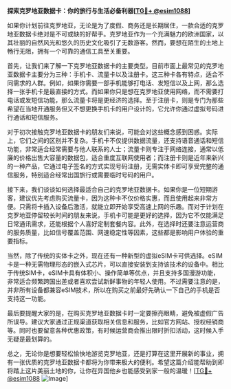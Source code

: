 **探索克罗地亚数据卡：你的旅行与生活必备利器[[TG💪+ @esim1088](https://t.me/s/esim1088)]**

如果你计划前往克罗地亚，无论是为了度假、商务还是长期居住，一款合适的克罗地亚数据卡绝对是不可或缺的好帮手。克罗地亚作为一个充满魅力的欧洲国家，以其壮丽的自然风光和悠久的历史文化吸引了无数游客。然而，要想在陌生的土地上畅行无阻，拥有一个可靠的通信工具至关重要。

首先，让我们来了解一下克罗地亚数据卡的主要类型。目前市面上最常见的克罗地亚数据卡主要分为三种：手机卡、流量卡以及注册卡。这三种卡各有特点，适合不同需求的人群。例如，如果你需要一部手机能够打电话、发短信以及上网，那么选择一张手机卡是最直接的方式。而如果你只是想在克罗地亚使用网络，而不需要打电话或发短信功能，那么流量卡将是更经济的选择。至于注册卡，则是专门为那些希望在当地开通服务但又不想更换手机卡的用户设计的，它允许你通过虚拟号码进行通话和短信服务。

对于初次接触克罗地亚数据卡的朋友们来说，可能会对这些概念感到困惑。实际上，它们之间的区别并不复杂。手机卡不仅提供数据流量，还支持语音通话和短信功能，非常适合经常需要与他人联系的人士；流量卡则专注于网络连接，通常以低廉的价格出售大容量的数据包，适合重度互联网使用者；而注册卡则是近年来新兴的一种产品，它通过电子签名的方式实现号码注册，无需实体卡即可享受完整的通信服务，特别适合经常出国旅行或需要临时号码的用户。

接下来，我们谈谈如何选择最适合自己的克罗地亚数据卡。如果你是一位短期游客，建议优先考虑购买流量卡，因为这种卡不仅价格实惠，而且使用起来非常方便。只需将卡插入设备后激活，就能立即开始享受高速上网的乐趣。而对于计划在克罗地亚停留较长时间的朋友来说，手机卡可能是更好的选择，因为它不仅能满足日常通讯需求，还能根据个人喜好定制套餐内容。此外，在选择时还要注意运营商的服务质量，比如信号覆盖范围、网速稳定性等因素，这些都是影响用户体验的重要指标。

当然，除了传统的实体卡之外，现在还有一种新型的虚拟eSIM卡可供选择。eSIM卡是一种无需物理形态的嵌入式芯片，可以直接安装到支持该技术的设备中。相比于传统SIM卡，eSIM卡具有体积小、操作简单等优点，并且支持多国漫游功能，非常适合频繁跨国出差或者喜欢尝试新鲜事物的年轻人使用。不过需要注意的是，并非所有设备都兼容eSIM技术，所以在购买之前最好先确认一下自己的手机是否支持这一功能。

最后要提醒大家的是，在购买克罗地亚数据卡时一定要擦亮眼睛，避免被虚假广告所误导。建议大家通过正规渠道获取相关信息和服务，比如官方网站、授权经销商等。同时也要留意各种优惠政策，有时候运营商会推出限时折扣活动，这时候入手无疑是最划算的。

总之，无论你是想要轻松愉快地游览克罗地亚，还是打算在这里开展新的事业，拥有一张优质的克罗地亚数据卡都将为你带来极大的便利。希望这篇介绍能帮助到即将踏上这片美丽土地的你，让你在异国他乡也能感受到家一般的温暖！[[TG💪+ @esim1088](https://t.me/s/esim1088) ![Image](https://i.postimg.cc/4NQfJmqS/Snipaste-2025-05-13-00-14-12.png)]